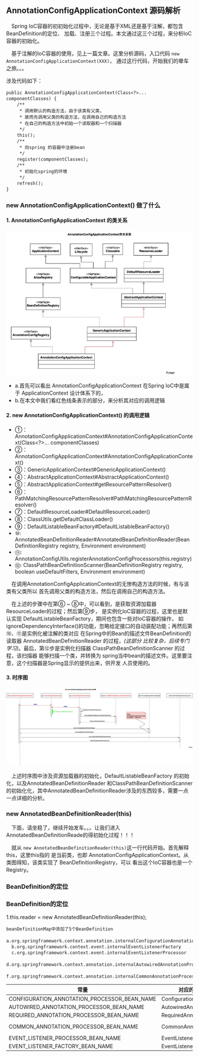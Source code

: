 ## AnnotationConfigApplicationContext 源码解析
&ensp;&ensp;Spring IoC容器的初初始化过程中，无论是基于XML还是基于注解，都包含BeanDefinition的定位、
加载、注册三个过程。本文通过这三个过程，来分析IoC容器的初始化。

&ensp;&ensp;基于注解的IoC容器的使用，见上一篇文章。这里分析源码，入口代码 `new AnnotationConfigApplicationContext(XXX)`，
通过这行代码，开始我们的晕车之旅。。。

涉及代码如下：
```
public AnnotationConfigApplicationContext(Class<?>... componentClasses) {
    /**
     * 调用默认的构造方法，由于该类有父类，
     * 故而先调用父类的构造方法，在调用自己的构造方法
     * 在自己的构造方法中初始一个读取器和一个扫描器
     */
    this();
    /**
     * 向spring 的容器中注册bean
     */
    register(componentClasses);
    /**
     * 初始化spring的环境
     */
    refresh();
}
```

### new AnnotationConfigApplicationContext() 做了什么

#### 1. AnnotationConfigApplicationContext 的类关系

<div align="center">
    <img src="https://github.com/FunCheney/spring/blob/master/spring-src-read/src/main/java/my/image/ioc/AnntionConfigApplicationContext_class_relation.jpg">
 </div> 

- a.首先可以看出 AnnotationConfigApplicationContext 在Spring IoC中是属于 ApplicationContext 设计体系下的，
- b.在本文中我们看红色线条表示的部分，来分析其对应的调用逻辑

#### 2. new AnnotationConfigApplicationContext() 的调用逻辑
- ①：AnnotationConfigApplicationContext#AnnotationConfigApplicationContext(Class<?>... componentClasses)
- ②：AnnotationConfigApplicationContext#AnnotationConfigApplicationContext()
- ③：GenericApplicationContext#GenericApplicationContext()
- ④：AbstractApplicationContext#AbstractApplicationContext()
- ⑤：AbstractApplicationContext#getResourcePatternResolver()
- ⑥：PathMatchingResourcePatternResolver#PathMatchingResourcePatternResolver()
- ⑦：DefaultResourceLoader#DefaultResourceLoader()
- ⑧：ClassUtils.getDefaultClassLoader()
- ⑨：DefaultListableBeanFactory#DefaultListableBeanFactory()
- ⑩: AnnotatedBeanDefinitionReader#AnnotatedBeanDefinitionReader(BeanDefinitionRegistry registry, Environment environment)
- ⑪: AnnotationConfigUtils.registerAnnotationConfigProcessors(this.registry)
- ⑫: ClassPathBeanDefinitionScanner(BeanDefinitionRegistry registry, boolean useDefaultFilters,
			Environment environment)
			
&ensp;&ensp;在调用AnnotationConfigApplicationContext的无惨构造方法的时候，有与该类有父类所以
首先调用父类的构造方法，然后在调用自己的构造方法。

&ensp;&ensp;在上述的步骤中在第⑥ ~ ⑧中，可以看到，是获取资源加载器ResourceLoader的过程；然后第⑨步，
是实例化IoC容器的过程，这里也是默认实现 DefaultListableBeanFactory，期间也包含一些对IoC容器的操作，
如ignoreDependencyInterface()的功能，忽略给定接口的自动装配功能；再然后第⑩、⑪是实例化被注解的类对应
在Spring中的Bean的描述文件BeanDefinition的读取器 AnnotatedBeanDefinitionReader 的过程，*(这部分
比较复杂，后续专门学习)*。最后，第⑫步是实例化扫描器 ClassPathBeanDefinitionScanner 的过程，该扫描器
能够扫描一个类，并转换为 spring当中bean的描述文件。这里要注意，这个扫描器是Spring显示的提供出来，供开发
人员使用的。

#### 3. 时序图

 <div align="center">
    <img src="https://github.com/FunCheney/spring/blob/master/spring-src-read/src/main/java/my/image/ioc/AnnotationConfigApplicationContext_init_sequence.jpg">
 </div>

&ensp;&ensp;上述时序图中涉及资源加载器的初始化，DefaultListableBeanFactory 的初始化，以及AnnotatedBeanDefinitionReader
和ClassPathBeanDefinitionScanner的初始化化，其中AnnotatedBeanDefinitionReader涉及的东西较多，需要一点一点详细的分析。

### new AnnotatedBeanDefinitionReader(this)
&ensp;&ensp;下面，请坐稳了，继续开始发车。。。让我们进入AnnotatedBeanDefinitionReade的得初始化过程！！！

&ensp;&ensp;就从 `new AnnotatedBeanDefinitionReader(this)`这一行代码开始。首先解释this，这里this指的
是当前类，也即 AnnotationConfigApplicationContext。从类图得知，该类实现了 BeanDefinitionRegistry，可以
看出这个IoC容器也是一个Registry。
















### BeanDefinition的定位

### BeanDefinition的定位
1.this.reader = new AnnotatedBeanDefinitionReader(this);
    
    beanDefinitionMap中添加了5个BeanDefinition
      a.org.springframework.context.annotation.internalConfigurationAnnotationProcessor
      b.org.springframework.context.event.internalEventListenerFactory
      c.org.springframework.context.event.internalEventListenerProcessor
      d.org.springframework.context.annotation.internalAutowiredAnnotationProcessor
      f.org.springframework.context.annotation.internalCommonAnnotationProcessor
      
      
      
| 常量  | 对应的BeanPostProcessor	| 对应的注解	| 
|---|---|---|
|CONFIGURATION_ANNOTATION_PROCESSOR_BEAN_NAME| ConfigurationClassPostProcessor | @Configuration|
|AUTOWIRED_ANNOTATION_PROCESSOR_BEAN_NAME| AutowiredAnnotationBeanPostProcessor | @AutoWired |
|REQUIRED_ANNOTATION_PROCESSOR_BEAN_NAME | RequiredAnnotationBeanPostProcessor	| @Required |
|COMMON_ANNOTATION_PROCESSOR_BEAN_NAME| CommonAnnotationBeanPostProcessor | @PostConstruct  @PreDestroy |
|EVENT_LISTENER_PROCESSOR_BEAN_NAME| EventListenerMethodProcessor | @EventListener |
|EVENT_LISTENER_FACTORY_BEAN_NAME| EventListenerFactory | EventListener |
